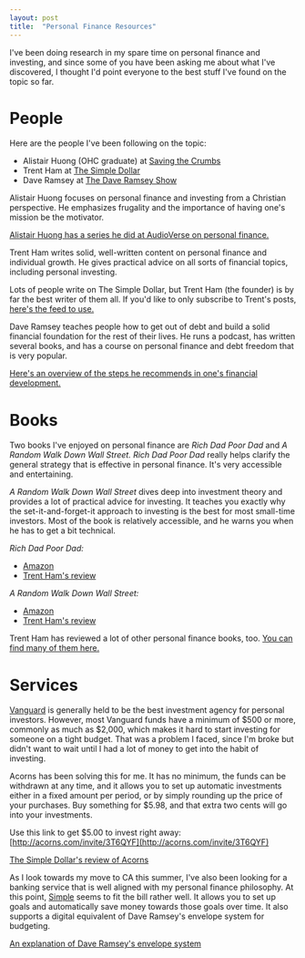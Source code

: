 ```yaml
---
layout: post
title:  "Personal Finance Resources"
---
```


I've been doing research in my spare time on personal finance and investing, and since
some of you have been asking me about what I've discovered, I thought I'd point everyone
to the best stuff I've found on the topic so far.

# People

Here are the people I've been following on the topic:

- Alistair Huong (OHC graduate) at [Saving the Crumbs](http://www.savingthecrumbs.com/)
- Trent Ham at [The Simple Dollar](http://www.thesimpledollar.com/)
- Dave Ramsey at [The Dave Ramsey Show](http://www.daveramsey.com/show/home/)

Alistair Huong focuses on personal finance and investing from a Christian perspective. He
emphasizes frugality and the importance of having one's mission be the motivator.

[Alistair Huong has a series he did at AudioVerse on personal finance.](https://www.audioverse.org/english/sermons/recordings/13851/1-neither-poverty-nor-riches-redefining-wealth--prosperity.html)

Trent Ham writes solid, well-written content on personal finance and individual growth. He
gives practical advice on all sorts of financial topics, including personal investing.

Lots of people write on The Simple Dollar, but Trent Ham (the founder) is by far the best
writer of them all. If you'd like to only subscribe to Trent's posts,
[here's the feed to use.](http://www.thesimpledollar.com/author/admin/feed/)

Dave Ramsey teaches people how to get out of debt and build a solid financial foundation
for the rest of their lives. He runs a podcast, has written several books, and has a
course on personal finance and debt freedom that is very popular.

[Here's an overview of the steps he recommends in one's financial development.](http://www.daveramsey.com/baby-steps/)

# Books

Two books I've enjoyed on personal finance are *Rich Dad Poor Dad* and *A Random Walk Down
Wall Street.* *Rich Dad Poor Dad* really helps clarify the general strategy that is
effective in personal finance. It's very accessible and entertaining.

*A Random Walk Down Wall Street* dives deep into investment theory and provides a lot of
practical advice for investing. It teaches you exactly why the set-it-and-forget-it
approach to investing is the best for most small-time investors. Most of the book is
relatively accessible, and he warns you when he has to get a bit technical.

*Rich Dad Poor Dad:*

- [Amazon](http://www.amazon.com/Rich-Dad-Poor-Teach-Middle/dp/1612680011)
- [Trent Ham's review](http://www.thesimpledollar.com/review-rich-dad-poor-dad/)

*A Random Walk Down Wall Street:*

- [Amazon](http://www.amazon.com/Random-Walk-Down-Wall-Street/dp/0393246116)
- [Trent Ham's review](http://www.thesimpledollar.com/review-a-random-walk-down-wall-street/)

Trent Ham has reviewed a lot of other personal finance books, too. [You can find many of
them here.](http://www.thesimpledollar.com/52-personal-finance-books-in-52-weeks/)

# Services

[Vanguard](https://investor.vanguard.com/home/) is generally held to be the best
investment agency for personal investors. However, most Vanguard funds have a minimum of
$500 or more, commonly as much as $2,000, which makes it hard to start investing for
someone on a tight budget. That was a problem I faced, since I'm broke but didn't want to
wait until I had a lot of money to get into the habit of investing.

Acorns has been solving this for me. It has no minimum, the funds can be withdrawn at any
time, and it allows you to set up automatic investments either in a fixed amount per
period, or by simply rounding up the price of your purchases. Buy something for $5.98, and
that extra two cents will go into your investments.

Use this link to get $5.00 to invest right away:
[http://acorns.com/invite/3T6QYF](http://acorns.com/invite/3T6QYF)

[The Simple Dollar's review of Acorns](http://www.thesimpledollar.com/building-a-nest-egg-out-of-acorns/)

As I look towards my move to CA this summer, I've also been looking for a banking service
that is well aligned with my personal finance philosophy. At this point,
[Simple](https://www.simple.com/) seems to fit the bill rather well. It allows you to set
up goals and automatically save money towards those goals over time. It also supports a
digital equivalent of Dave Ramsey's envelope system for budgeting.

[An explanation of Dave Ramsey's envelope system](http://www.daveramsey.com/blog/envelope-system-explained)
